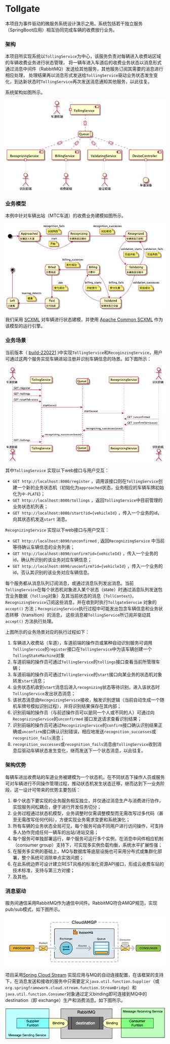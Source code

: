 # Tollgate

本项目为事件驱动的微服务系统设计演示之用。系统包括若干独立服务（SpringBoot应用）相互协同完成车辆的收费放行业务。


### 架构

本项目所实现系统以`TollingService`为中心，该服务负责对每辆进入收费站区域的车辆收费业务进行状态管理，
将一辆车进入车道后的收费业务状态以消息形式通过消息中间件（RabbitMQ）发送给其他服务，其他服务订阅其需要的消息进行相应处理，
处理结果再以消息形式发送给`TollingService`驱动业务状态发生变化，到达新状态时`TollingService`再次发送消息通知其他服务，以此往复。

系统架构如图所示。

![](arch.png)



### 业务模型

本例中针对车辆出站（MTC车道）的收费业务建模如图所示。

![](state.png)


我们采用 [SCXML](https://www.w3.org/TR/scxml/) 对车辆进行状态建模，并使用 [Apache Common SCXML](https://commons.apache.org/proper/commons-scxml/) 作为该模型的运行引擎。




### 业务场景

当前版本（ [build-220221](https://github.com/caochun/tollgate/releases/tag/build-220221) )中实现`TollingService`和`RecoginzingService`，用户可通过这两个服务实现车辆进站注册并识别车辆信息的场景。如下图所示：

![](scenario.png)

其中`TollingService` 实现以下web接口与用户交互：
- `GET http://localhost:8080/register` ，调用该接口则在`TollingService`创建一个新的业务状态机（初始化为`approached`状态，业务相应的车辆车牌初始化为`中-PLATE`)；
- `GET http://localhost:8080/tollings` ，返回`TollingService`中目前管理的业务状态机列表；
- `GET http://localhost:8080/start?id={vehicleId}` ，传入一个业务的id，向其状态机发送`start` 消息。

`RecognizingService` 实现以下web接口与用户交互：
- `GET http://localhost:8090/unconfirmed` , 返回`RecognizingService` 中当前等待确认车辆信息的业务列表；
- `GET http://localhost:8090/confirm?id={vehicleId}` ，传入一个业务的id，确认所识别的该业务对应车辆信息；
- `GET http://localhost:8090/unconfirm?id={vehicleId}` ，传入一个业务的id，否认其识别的该业务对应车辆信息。

每个服务都从消息队列订阅消息，或通过消息队列发出消息。当前`TollingService`在每个状态机对象进入某个状态（state）时通过消息队列发送包含业务数据（`Tolling`对象）及其当前状态的消息（`TollContext`)，
`RecognizingService`订阅这些消息，并在收到时执行`TollgateServcie` 对象的`accept()` 方法；`RecognizingService`执行过程中可能发出包含车辆信息和业务状态转移（transition）的消息，
这些消息被`TollingService`所订阅并驱动其`accept()` 方法执行处理。

上图所示的业务场景对应的执行过程如下：

1. 车辆进入收费站（车道），车道前端的操作员或某种自动识别服务可调用`TollingService`的`register`接口在`TollingService`中为该车辆创建一个`TollingStateMachine`对象
2. 车道前端的操作员可通过`TollingService`的`tollings`接口查看当前所管理车辆；
3. 车道前端的操作员可通过`TollingService`的`start`接口向某业务的状态机对象转发`start`消息；
4. 业务状态机收到`start`消息后进入`recognizing`状态等待识别，进入该状态时`TollingService`发出状态消息；
5. 该状态消息由`RecognizingService`接收，触发识别逻辑（当前自动生成一个随机车牌号模拟识别过程），并将识别结果保存在其内部；
6. 识别前端的操作员（与前述操作员可以是同一个人或不同的人）可通过向`RecognizingService`的`unconfirmed` 接口发送请求查看识别结果；
7. 识别前端的操作员可通过`RecognizingService`的`confirm`接口确认识别结果正确或`unconfirm`接口确认识别错误，相应地发送`recognition_successes`或`recognition_fails`消息；
8. `recognition_successes`或`recognition_fails`消息由`TollingService`收到消息后驱动车辆状态发生变化，继而发送下一个状态消息，以此往复。


### 架构优势

每辆车进出收费站的车道业务被建模为一个状态机，在不同状态下操作人员或服务可对车辆进行不同操作管理过程，推动状态机发生状态迁移，继而达到下一业务阶段，这一设计可带来的优势主要包括：

1. 单个状态下要实现的业务服务相互独立，并仅通过消息生产与消费进行协作，实现服务间松耦合，便于进行开发任务切分；
2. 业务过程通过状态机模型，业务调整时仅需调整模型而无需改写过多代码（甚至无需改写任何代码），方便实现业务需求变更和系统演化；
3. 所有车辆的业务状态全局可见，每个服务可由不同用户进行访问操作，可支持多人协作完成任何一辆车的出站/进站交易；
4. 每个服务可单独部署运行，单个服务可运行多个实例，在消息中间件相应机制（consumer group）支持下，可实现多实例负载均衡，系统水平扩展性强；
5. 在服务多实例的基础上，MQ与数据库等底层设施也可采用分布式或集群化部署，整个系统可消除单点实效问题；
6. 在此系统边界可设计建立REST风格的标准化资源API接口，形成云收费车站的技术标准，支持与第三方对接；
7. 及其他。



### 消息驱动

服务间通信采用RabbitMQ作为通信中间件。RabbitMQ符合AMQP规范，实现pub/sub模式，如下图所示。

![](camqp.png)


项目采用[Spring Cloud Stream](https://docs.spring.io/spring-cloud-stream/docs/current/reference/html/) 实现应用与MQ的自动连接配置，在该框架的支持下，在消息发送和接收的服务中只需要定义`java.util.function.Supplier`（或`org.springframework.cloud.stream.function.StreamBridge`）和`java.util.function.Consumer`对象通过定义binding即可连接到MQ中的destination（即 exchange）生产和消费消息。如下图所示。

![](mq.png)




